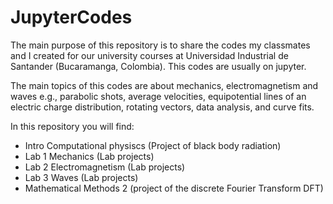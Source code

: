 # JupyterCodes

The main purpose of this repository is to share the codes my classmates and I created for our university courses at Universidad Industrial de Santander (Bucaramanga, Colombia). This codes are usually on jupyter. 

The main topics of this codes are about mechanics, electromagnetism and waves e.g., parabolic shots, average velocities, equipotential lines of an electric charge distribution, rotating vectors, data analysis, and curve fits.

In this repository you will find:

+ Intro Computational physiscs (Project of black body radiation)
+ Lab 1 Mechanics (Lab projects)
+ Lab 2 Electromagnetism (Lab projects)
+ Lab 3 Waves (Lab projects)
+ Mathematical Methods 2 (project of the discrete Fourier Transform DFT)
